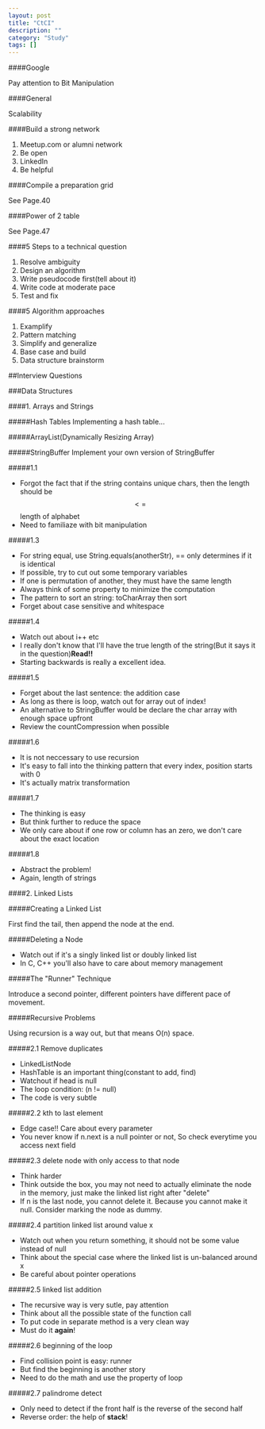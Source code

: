 ```yaml
---
layout: post
title: "CtCI"
description: ""
category: "Study"
tags: []
---
```


####Google

Pay attention to Bit Manipulation

####General

Scalability

####Build a strong network

1. Meetup.com or alumni network
2. Be open
3. LinkedIn
4. Be helpful

####Compile a preparation grid

See Page.40

####Power of 2 table

See Page.47

####5 Steps to a technical question

1. Resolve ambiguity
2. Design an algorithm
3. Write pseudocode first(tell about it)
4. Write code at moderate pace
5. Test and fix

####5 Algorithm approaches

1. Examplify
2. Pattern matching
3. Simplify and generalize
4. Base case and build
5. Data structure brainstorm

##Interview Questions

###Data Structures

####1. Arrays and Strings

#####Hash Tables
Implementing a hash table...

#####ArrayList(Dynamically Resizing Array)

#####StringBuffer
Implement your own version of StringBuffer

#####1.1

- Forgot the fact that if the string contains unique chars, then the length should be $$<=$$ length of alphabet
- Need to familiaze with bit manipulation

#####1.3

- For string equal, use String.equals(anotherStr), == only determines if it is identical
- If possible, try to cut out some temporary variables
- If one is permutation of another, they must have the same length
- Always think of some property to minimize the computation
- The pattern to sort an string: toCharArray then sort
- Forget about case sensitive and whitespace

#####1.4

- Watch out about i++ etc
- I really don't know that I'll have the true length of the string(But it says it in the question)**Read!!**
- Starting backwards is really a excellent idea.

#####1.5

- Forget about the last sentence: the addition case
- As long as there is loop, watch out for array out of index!
- An alternative to StringBuffer would be declare the char array with enough space upfront
- Review the countCompression when possible

#####1.6

- It is not neccessary to use recursion
- It's easy to fall into the thinking pattern that every index, position starts with 0
- It's actually matrix transformation

#####1.7

- The thinking is easy
- But think further to reduce the space
- We only care about if one row or column has an zero, we don't care about the exact location

#####1.8

- Abstract the problem!
- Again, length of strings

####2. Linked Lists

#####Creating a Linked List

First find the tail, then append the node at the end.

#####Deleting a Node

- Watch out if it's a singly linked list or doubly linked list
- In C, C++ you'll also have to care about memory management

#####The "Runner" Technique

Introduce a second pointer, different pointers have different pace of movement.

#####Recursive Problems

Using recursion is a way out, but that means O(n) space.

#####2.1 Remove duplicates

- LinkedListNode
- HashTable is an important thing(constant to add, find)
- Watchout if head is null
- The loop condition: (n != null)
- The code is very subtle

#####2.2 kth to last element

- Edge case!! Care about every parameter
- You never know if n.next is a null pointer or not, So check everytime you access next field

#####2.3 delete node with only access to that node

- Think harder
- Think outside the box, you may not need to actually eliminate the node in the memory, just make the linked list right after "delete"
- If n is the last node, you cannot delete it. Because you cannot make it null. Consider marking the node as dummy.

#####2.4 partition linked list around value x

- Watch out when you return something, it should not be some value instead of null
- Think about the special case where the linked list is un-balanced around x
- Be careful about pointer operations

#####2.5 linked list addition

- The recursive way is very sutle, pay attention
- Think about all the possible state of the function call
- To put code in separate method is a very clean way
- Must do it **again**!

#####2.6 beginning of the loop

- Find collision point is easy: runner
- But find the beginning is another story
- Need to do the math and use the property of loop

#####2.7 palindrome detect

- Only need to detect if the front half is the reverse of the second half
- Reverse order: the help of __stack__!


